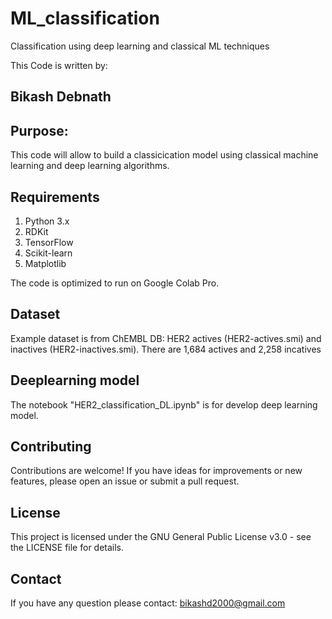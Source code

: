 # ML_classification
Classification using deep learning and classical ML techniques

This Code is written by:
## Bikash Debnath

## Purpose:
This code will allow to build a classicication model using classical machine learning and deep learning algorithms.

## Requirements 

1. Python 3.x
2. RDKit
3. TensorFlow
4. Scikit-learn
5. Matplotlib

The code is optimized to run on Google Colab Pro.

## Dataset
Example dataset is from ChEMBL DB: HER2 actives (HER2-actives.smi) and inactives (HER2-inactives.smi).
There are 1,684 actives and 2,258 incatives

## Deeplearning model
The notebook "HER2_classification_DL.ipynb" is for develop deep learning model.

## Contributing
Contributions are welcome! If you have ideas for improvements or new features, please open an issue or submit a pull request.

## License
This project is licensed under the  GNU General Public License v3.0 - see the LICENSE file for details.

## Contact
If you have any question please contact: bikashd2000@gmail.com

